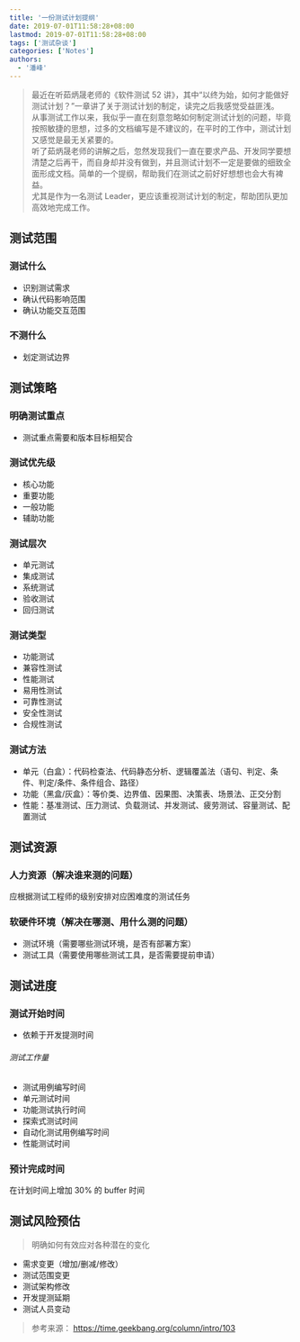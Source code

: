 ```yaml
---
title: '一份测试计划提纲'
date: 2019-07-01T11:58:28+08:00
lastmod: 2019-07-01T11:58:28+08:00
tags: ['测试杂谈']
categories: ['Notes']
authors:
  - '潘峰'
---
```


> 最近在听茹炳晟老师的《软件测试 52 讲》，其中“以终为始，如何才能做好测试计划？”一章讲了关于测试计划的制定，读完之后我感觉受益匪浅。  
> 从事测试工作以来，我似乎一直在刻意忽略如何制定测试计划的问题，毕竟按照敏捷的思想，过多的文档编写是不建议的，在平时的工作中，测试计划又感觉是最无关紧要的。  
> 听了茹炳晟老师的讲解之后，忽然发现我们一直在要求产品、开发同学要想清楚之后再干，而自身却并没有做到，并且测试计划不一定是要做的细致全面形成文档。简单的一个提纲，帮助我们在测试之前好好想想也会大有裨益。  
> 尤其是作为一名测试 Leader，更应该重视测试计划的制定，帮助团队更加高效地完成工作。

## 测试范围

### 测试什么

- 识别测试需求
- 确认代码影响范围
- 确认功能交互范围

### 不测什么

- 划定测试边界

## 测试策略

### 明确测试重点

- 测试重点需要和版本目标相契合

### 测试优先级

- 核心功能
- 重要功能
- 一般功能
- 辅助功能

### 测试层次

- 单元测试
- 集成测试
- 系统测试
- 验收测试
- 回归测试

### 测试类型

- 功能测试
- 兼容性测试
- 性能测试
- 易用性测试
- 可靠性测试
- 安全性测试
- 合规性测试

### 测试方法

- 单元（白盒）：代码检查法、代码静态分析、逻辑覆盖法（语句、判定、条件、判定/条件、条件组合、路径）
- 功能（黑盒/灰盒）：等价类、边界值、因果图、决策表、场景法、正交分割
- 性能：基准测试、压力测试、负载测试、并发测试、疲劳测试、容量测试、配置测试

## 测试资源

### 人力资源（解决谁来测的问题）

应根据测试工程师的级别安排对应困难度的测试任务

### 软硬件环境（解决在哪测、用什么测的问题）

- 测试环境（需要哪些测试环境，是否有部署方案）
- 测试工具（需要使用哪些测试工具，是否需要提前申请）

## 测试进度

### 测试开始时间

- 依赖于开发提测时间

###### 测试工作量

- 测试用例编写时间
- 单元测试时间
- 功能测试执行时间
- 探索式测试时间
- 自动化测试用例编写时间
- 性能测试时间

### 预计完成时间

在计划时间上增加 30% 的 buffer 时间

## 测试风险预估

> 明确如何有效应对各种潜在的变化

- 需求变更（增加/删减/修改）
- 测试范围变更
- 测试架构修改
- 开发提测延期
- 测试人员变动

> 参考来源：
> https://time.geekbang.org/column/intro/103
